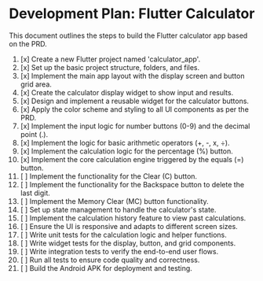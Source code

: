 # Development Plan: Flutter Calculator

This document outlines the steps to build the Flutter calculator app based on the PRD.

1. [x] Create a new Flutter project named 'calculator_app'.
2. [x] Set up the basic project structure, folders, and files.
3. [x] Implement the main app layout with the display screen and button grid area.
4. [x] Create the calculator display widget to show input and results.
5. [x] Design and implement a reusable widget for the calculator buttons.
6. [x] Apply the color scheme and styling to all UI components as per the PRD.
7. [x] Implement the input logic for number buttons (0-9) and the decimal point (.).
8. [x] Implement the logic for basic arithmetic operators (+, -, x, ÷).
9. [x] Implement the calculation logic for the percentage (%) button.
10. [x] Implement the core calculation engine triggered by the equals (=) button.
11. [ ] Implement the functionality for the Clear (C) button.
12. [ ] Implement the functionality for the Backspace button to delete the last digit.
13. [ ] Implement the Memory Clear (MC) button functionality.
14. [ ] Set up state management to handle the calculator's state.
15. [ ] Implement the calculation history feature to view past calculations.
16. [ ] Ensure the UI is responsive and adapts to different screen sizes.
17. [ ] Write unit tests for the calculation logic and helper functions.
18. [ ] Write widget tests for the display, button, and grid components.
19. [ ] Write integration tests to verify the end-to-end user flows.
20. [ ] Run all tests to ensure code quality and correctness.
21. [ ] Build the Android APK for deployment and testing.